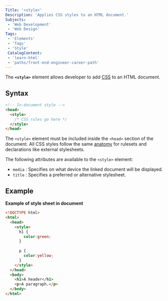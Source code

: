 ```yaml
---
Title: '<style>'
Description: 'Applies CSS styles to an HTML document.'
Subjects:
 - 'Web Development'
 - 'Web Design'
Tags: 
 - 'Elements'
 - 'Tags'
 - 'Style'
 CatalogContent:
 - 'learn-html'
 - 'paths/front-end-engineer-career-path'
---
```


The **`<style>`** element allows developer to add [CSS](https://www.codecademy.com/resources/docs/css) to an HTML document.

## Syntax

```html
<!-- In-document style -->
<head>
  <style>
    /* CSS rules go here */
  </style>
</head>
```
The `<style>` element must be included inside the `<head>` section of the document. All CSS styles follow the same [anatomy](https://www.codecademy.com/resources/docs/css/anatomy) for rulesets and declarations like external stylesheets.

The following attributes are available to the `<style>` element:

- `media` : Specifies on what device the linked document will be displayed.
- `title` : Specifies a preferred or alternative stylesheet.

## Example

**Example of style sheet in document**

```html
<!DOCTYPE html>
<html>
  <head>
    <style>
      h1 {
        color:green;
      }
      
      p {
        color:yellow;
      }
    </style>
  </head>
  <body>
    <h1>A header</h1>
    <p>A paragraph.</p>
  </body>
</html>
```

